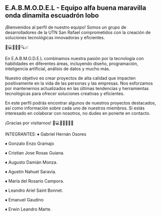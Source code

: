 ## E.A.B.M.O.D.E.L - Equipo alfa buena maravilla onda dinamita escuadrón lobo
¡Bienvenidos al perfil de nuestro equipo! Somos un grupo de desarrolladores de la UTN San Rafael comprometidos con la creación de soluciones tecnológicas innovadoras y eficientes.

🚀💻💡🤖🎨🔍📈

En E.A.B.M.O.D.E.L combinamos nuestra pasión por la tecnología con habilidades en diferentes áreas, incluyendo diseño, programación, inteligencia artificial, análisis de datos y mucho más.

Nuestro objetivo es crear proyectos de alta calidad que impacten positivamente en la vida de las personas y las empresas. Nos esforzamos por mantenernos actualizados en las últimas tendencias y herramientas tecnológicas para ofrecer soluciones creativas y eficientes.

En este perfil podrás encontrar algunos de nuestros proyectos destacados, así como información sobre cada uno de nuestros miembros. Si estás interesado en colaborar con nosotros, no dudes en ponerte en contacto.

¡Gracias por visitarnos! 🙌💻👨‍💻👩‍💻🚀

INTEGRANTES:
♦ Gabriel Hernán Osores

♦ Gonzalo Enzo Gramajo

♦ Cristian Jose Rosas Guiana.

♦ Augusto Damián Monza.

♦ Agustin Nahuel Saravia.

♦ María del Rosario Campora.

♦ Leandro Ariel Saint Bonnet.

♦ Emanuel Gaudino

♦ Erwin Leandro Marte.
